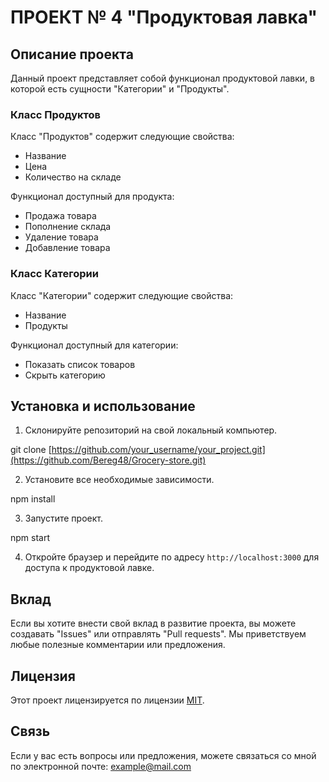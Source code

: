 # ПРОЕКТ № 4 "Продуктовая лавка"

## Описание проекта

Данный проект представляет собой функционал продуктовой лавки, в которой есть сущности "Категории" и "Продукты". 

### Класс Продуктов

Класс "Продуктов" содержит следующие свойства:

- Название
- Цена
- Количество на складе

Функционал доступный для продукта:

- Продажа товара
- Пополнение склада
- Удаление товара
- Добавление товара

### Класс Категории

Класс "Категории" содержит следующие свойства:

- Название
- Продукты

Функционал доступный для категории:

- Показать список товаров
- Скрыть категорию

## Установка и использование

1. Склонируйте репозиторий на свой локальный компьютер.

git clone [https://github.com/your_username/your_project.git](https://github.com/Bereg48/Grocery-store.git)


2. Установите все необходимые зависимости.

npm install


3. Запустите проект.

npm start


4. Откройте браузер и перейдите по адресу `http://localhost:3000` для доступа к продуктовой лавке.

## Вклад

Если вы хотите внести свой вклад в развитие проекта, вы можете создавать "Issues" или отправлять "Pull requests". Мы приветствуем любые полезные комментарии или предложения.

## Лицензия

Этот проект лицензируется по лицензии [MIT](https://choosealicense.com/licenses/mit/).

## Связь

Если у вас есть вопросы или предложения, можете связаться со мной по электронной почте: example@mail.com
